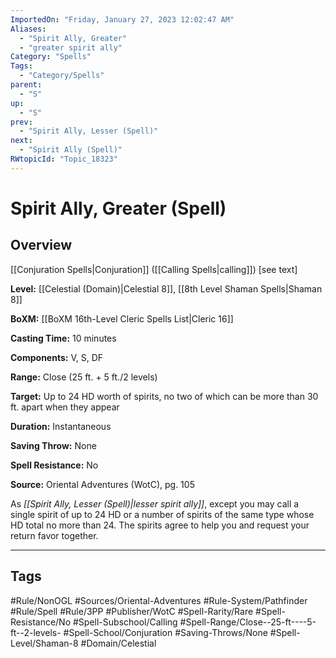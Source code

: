 ```yaml
---
ImportedOn: "Friday, January 27, 2023 12:02:47 AM"
Aliases:
  - "Spirit Ally, Greater"
  - "greater spirit ally"
Category: "Spells"
Tags:
  - "Category/Spells"
parent:
  - "S"
up:
  - "S"
prev:
  - "Spirit Ally, Lesser (Spell)"
next:
  - "Spirit Ally (Spell)"
RWtopicId: "Topic_18323"
---
```

# Spirit Ally, Greater (Spell)
## Overview
[[Conjuration Spells|Conjuration]] ([[Calling Spells|calling]]) \[see text]

**Level:** [[Celestial (Domain)|Celestial 8]], [[8th Level Shaman Spells|Shaman 8]]

**BoXM:** [[BoXM 16th-Level Cleric Spells List|Cleric 16]]

**Casting Time:** 10 minutes

**Components:** V, S, DF

**Range:** Close (25 ft. + 5 ft./2 levels)

**Target:** Up to 24 HD worth of spirits, no two of which can be more than 30 ft. apart when they appear

**Duration:** Instantaneous

**Saving Throw:** None

**Spell Resistance:** No

**Source:** Oriental Adventures (WotC), pg. 105

As *[[Spirit Ally, Lesser (Spell)|lesser spirit ally]]*, except you may call a single spirit of up to 24 HD or a number of spirits of the same type whose HD total no more than 24. The spirits agree to help you and request your return favor together.


---
## Tags
#Rule/NonOGL #Sources/Oriental-Adventures #Rule-System/Pathfinder #Rule/Spell #Rule/3PP #Publisher/WotC #Spell-Rarity/Rare #Spell-Resistance/No #Spell-Subschool/Calling #Spell-Range/Close--25-ft----5-ft--2-levels- #Spell-School/Conjuration #Saving-Throws/None #Spell-Level/Shaman-8 #Domain/Celestial

